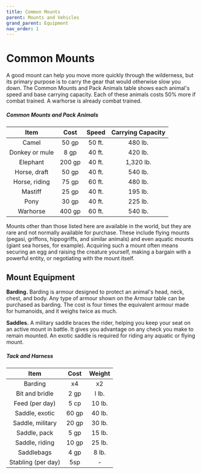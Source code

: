 ```yaml
---
title: Common Mounts
parent: Mounts and Vehicles
grand_parent: Equipment
nav_order: 1
---
```


# Common Mounts
A good mount can help you move more quickly through the wilderness, but its primary purpose is to carry the gear that would otherwise slow you down. The Common Mounts and Pack Animals table shows each animal's speed and base carrying capacity. Each of these animals costs 50% more if combat trained. A warhorse is already combat trained.

##### Common Mounts and Pack Animals

| Item | Cost | Speed | Carrying Capacity |
|:----:|:----:|:-----:|:-----------------:|
| Camel | 50 gp | 50 ft. | 480 lb. |
| Donkey or mule | 8 gp | 40 ft. | 420 lb. |
| Elephant | 200 gp | 40 ft. | 1,320 lb. |
| Horse, draft | 50 gp | 40 ft. | 540 lb. |
| Horse, riding | 75 gp | 60 ft. | 480 lb. |
| Mastiff | 25 gp | 40 ft. | 195 lb. |
| Pony | 30 gp | 40 ft. | 225 lb. |
| Warhorse | 400 gp | 60 ft. | 540 lb. |

Mounts other than those listed here are available in the world, but they are rare and not normally available for purchase. These include flying mounts (pegasi, griffons, hippogriffs, and similar animals) and even aquatic mounts (giant sea horses, for example). Acquiring such a mount often means securing an egg and raising the creature yourself, making a bargain with a powerful entity, or negotiating with the mount itself.

## Mount Equipment

**Barding.** Barding is armour designed to protect an animal's head, neck, chest, and body. Any type of armour shown on the Armour table can be purchased as barding. The cost is four times the equivalent armour made for humanoids, and it weighs twice as much.

**Saddles.** A military saddle braces the rider, helping you keep your seat on an active mount in battle. It gives you advantage on any check you make to remain mounted. An exotic saddle is required for riding any aquatic or flying mount.

##### Tack and Harness

| Item | Cost | Weight |
|:----:|:----:|:------:|
| Barding | x4 | x2 |
| Bit and bridle | 2 gp | l lb. |
| Feed (per day) | 5 cp | 10 lb. |
| Saddle, exotic | 60 gp | 40 lb. |
| Saddle, military | 20 gp | 30 lb. |
| Saddle, pack | 5 gp | 15 lb. |
| Saddle, riding | 10 gp | 25 lb. |
| Saddlebags | 4 gp | 8 lb. |
| Stabling (per day) | 5sp | - |
